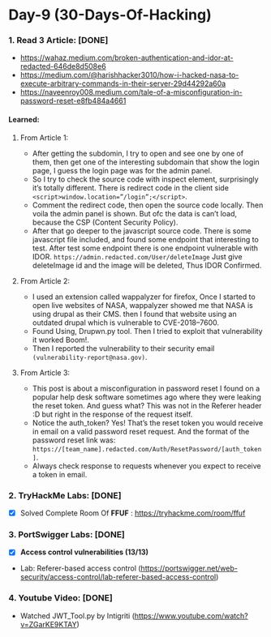 # Day-9 (30-Days-Of-Hacking)

### 1. Read 3 Article: [DONE]

- https://wahaz.medium.com/broken-authentication-and-idor-at-redacted-646de8d508e6
- https://medium.com/@harishhacker3010/how-i-hacked-nasa-to-execute-arbitrary-commands-in-their-server-29d44292a60a
- https://naveenroy008.medium.com/tale-of-a-misconfiguration-in-password-reset-e8fb484a4661

#### Learned:

1. From Article 1:
      - After getting the subdomin, I try to open and see one by one of them, then get one of the interesting subdomain that show the login page, I guess the login page was for the admin panel.
      - So I try to check the source code with inspect element, surprisingly it’s totally different. There is redirect code in the client side `<script>window.location=”/login”;</script>`.
      - Comment the redirect code, then open the source code locally. Then voila the admin panel is shown. But ofc the data is can’t load, because the CSP (Content Security Policy).
	  - After that go deeper to the javascript source code. There is some javascript file included, and found some endpoint that interesting to test. After test some endpoint there is one endpoint vulnerable with IDOR. `https://admin.redacted.com/User/deleteImage` Just give deleteImage id and the image will be deleted, Thus IDOR Confirmed.

2. From Article 2:
    - I used an extension called wappalyzer for firefox, Once I started to open live websites of NASA, wappalyzer showed me that NASA is using drupal as their CMS. then I found that website using an outdated drupal which is vulnerable to CVE-2018–7600.
    - Found Using, Drupwn.py tool. Then I tried to exploit that vulnerability it worked Boom!.
    - Then I reported the vulnerability to their security email `(vulnerability-report@nasa.gov)`.

3. From Article 3:
    - This post is about a misconfiguration in password reset I found on a popular help desk software sometimes ago where they were leaking the reset token. And guess what? This was not in the Referer header :D but right in the response of the request itself.
    - Notice the auth_token? Yes! That’s the reset token you would receive in email on a valid password reset request. And the format of the password reset link was: `https://[team_name].redacted.com/Auth/ResetPassword/[auth_token]`.
	- Always check response to requests whenever you expect to receive a token in email.

### 2. TryHackMe Labs: [DONE]

 - [X] Solved Complete Room Of **FFUF** : https://tryhackme.com/room/ffuf

### 3. PortSwigger Labs: [DONE]

 - [X] **Access control vulnerabilities (13/13)**
 -  Lab: Referer-based access control    (https://portswigger.net/web-security/access-control/lab-referer-based-access-control)

### 4. Youtube Video: [DONE]

- Watched JWT_Tool.py by Intigriti (https://www.youtube.com/watch?v=ZGarKE9KTAY)
